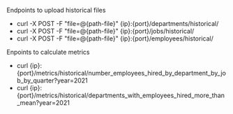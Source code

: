 

Endpoints to upload historical files

* curl -X POST -F "file=@{path-file}" {ip}:{port}/departments/historical/
* curl -X POST -F "file=@{path-file}" {ip}:{port}/jobs/historical/
* curl -X POST -F "file=@{path-file}" {ip}:{port}/employees/historical/

Enpoints to calculate metrics

* curl  {ip}:{port}/metrics/historical/number_employees_hired_by_department_by_job_by_quarter?year=2021
* curl  {ip}:{port}/metrics/historical/departments_with_employees_hired_more_than_mean?year=2021

